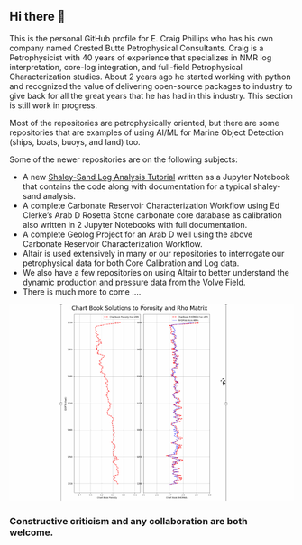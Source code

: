 ## Hi there 👋

<!--
**Philliec459/Philliec459** is a ✨ _special_ ✨ repository because its `README.md` (this file) appears on your GitHub profile.

Here are some ideas to get you started:

- 🔭 I’m currently working on ...
- 🌱 I’m currently learning ...
- 👯 I’m looking to collaborate on ...
- 🤔 I’m looking for help with ...
- 💬 Ask me about ...
- 📫 How to reach me: ...
- 😄 Pronouns: ...
- ⚡ Fun fact: ...
-->


This is the personal GitHub profile for E. Craig Phillips who has his own company named Crested Butte Petrophysical Consultants. Craig is a Petrophysicist with 40 years of experience that specializes in NMR log interpretation, core-log integration, and full-field Petrophysical Characterization studies. About 2 years ago he started working with python and recognized the value of delivering open-source packages to industry to give back for all the great years that he has had in this industry. This section is still work in progress. 

Most of the repositories are petrophysically oriented, but there are some repositories that are examples of using AI/ML for Marine Object Detection (ships, boats, buoys, and land) too. 

Some of the newer repositories are on the following subjects:
-	A new [Shaley-Sand Log Analysis Tutorial](https://github.com/Philliec459/NEW-Shaley-Sand-Log-Analysis-Tutorial-using-Combined-NMR-and-Conventional-Logs) written as a Jupyter Notebook that contains the code along with documentation for a typical shaley-sand  analysis.
-	A complete Carbonate Reservoir Characterization Workflow using Ed Clerke’s Arab D Rosetta Stone carbonate core database as calibration also written in 2 Jupyter Notebooks with full documentation.
-	A complete Geolog Project for an Arab D well using the above Carbonate Reservoir Characterization Workflow. 
-	Altair is used extensively in many or our repositories to interrogate our petrophysical data for both Core Calibration and Log data. 
-	We also have a few repositories on using Altair to better understand the dynamic production and pressure data from the Volve Field.
-	There is much more to come ….

![workflow_examples](workflow_examples.gif)

### Constructive criticism and any collaboration are both welcome. 

